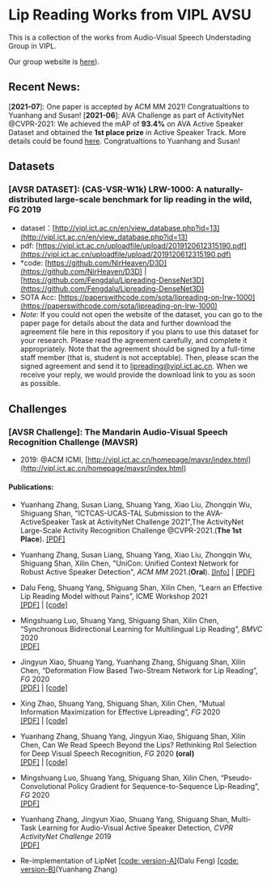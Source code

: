 # Lip Reading Works from VIPL AVSU

This is a collection of the works from Audio-Visual Speech Understading Group in VIPL.

Our group website is [here](http://vipl.ict.ac.cn/en/team.php?id=9)).

## Recent News: 

[**2021-07**]: One paper is accepted by ACM MM 2021! Congratualtions to Yuanhang and Susan!
[**2021-06**]: AVA Challenge as part of ActivityNet @CVPR-2021: We achieved the mAP of **93.4%** on AVA Active Speaker Dataset and obtained the **1st place prize** in Active Speaker Track. More details could be found [here](https://research.google.com/ava/challenge.html). Congratualtions to Yuanhang and Susan!

## Datasets
### [AVSR DATASET]: (CAS-VSR-W1k) LRW-1000: A naturally-distributed large-scale benchmark for lip reading in the wild, FG 2019
  * dataset：[http://vipl.ict.ac.cn/en/view_database.php?id=13](http://vipl.ict.ac.cn/en/view_database.php?id=13)  
  * pdf: [https://vipl.ict.ac.cn/uploadfile/upload/2019120612315190.pdf](https://vipl.ict.ac.cn/uploadfile/upload/2019120612315190.pdf)  
  * \*code: [https://github.com/NirHeaven/D3D](https://github.com/NirHeaven/D3D)   | [https://github.com/Fengdalu/Lipreading-DenseNet3D](https://github.com/Fengdalu/Lipreading-DenseNet3D)  
  * SOTA Acc: [https://paperswithcode.com/sota/lipreading-on-lrw-1000](https://paperswithcode.com/sota/lipreading-on-lrw-1000)
  * *Note:* If you could not open the website of the dataset, you can go to the paper page for details about the data and further download the agreement file here in this repository if you plans to use this dataset for your research. Please read the agreement carefully, and complete it appropriately. Note that the agreement should be signed by a full-time staff member (that is, student is not acceptable). Then, please scan the signed agreement and send it to lipreading@vipl.ict.ac.cn. When we receive your reply, we would provide the download link to you as soon as possible. 

## Challenges
### [AVSR Challenge]: The Mandarin Audio-Visual Speech Recognition Challenge (MAVSR)
  * 2019: @ACM ICMI, [http://vipl.ict.ac.cn/homepage/mavsr/index.html](http://vipl.ict.ac.cn/homepage/mavsr/index.html)

#### Publications:

* Yuanhang Zhang, Susan Liang, Shuang Yang, Xiao Liu, Zhongqin Wu, Shiguang Shan, "ICTCAS-UCAS-TAL Submission to the AVA-ActiveSpeaker Task at ActivityNet Challenge 2021",The ActivityNet Large-Scale Activity Recognition Challenge @CVPR-2021.(**The 1st Place**). [[PDF]](http://static.googleusercontent.com/media/research.google.com/zh-CN//ava/2021/S1_ICTCAS-UCAS-TAL.pdf)

* Yuanhang Zhang, Susan Liang, Shuang Yang, Xiao Liu, Zhongqin Wu, Shiguang Shan, Xilin Chen, "UniCon: Unified Context Network for Robust Active Speaker Detection", *ACM MM* 2021.(**Oral**). [[Info]](https://unicon-asd.github.io/) | [[PDF]](https://arxiv.org/pdf/2108.02607.pdf)

* Dalu Feng, Shuang Yang, Shiguang Shan, Xilin Chen, “Learn an Effective Lip Reading Model without Pains”, ICME Workshop 2021  
   [[PDF]](https://arxiv.org/abs/2011.07557) |  [[code]](https://github.com/Fengdalu/learn-an-effective-lip-reading-model-without-pains)

* Mingshuang Luo, Shuang Yang, Shiguang Shan, Xilin Chen, “Synchronous Bidirectional Learning for Multilingual Lip Reading”, *BMVC* 2020  
    [[PDF]](https://vipl.ict.ac.cn/uploadfile/upload/2020093011033041.pdf) 

* Jingyun Xiao, Shuang Yang, Yuanhang Zhang, Shiguang Shan, Xilin Chen, “Deformation Flow Based Two-Stream Network for Lip Reading”, *FG* 2020  
    [[PDF]](https://vipl.ict.ac.cn/uploadfile/upload/2020071411144684.pdf) | [[code]](https://github.com/jingyunx/Deformation-Flow-Based-Two-stream-Network)

* Xing Zhao, Shuang Yang, Shiguang Shan, Xilin Chen, “Mutual Information Maximization for Effective Lipreading”, *FG* 2020  
    [[PDF]](https://vipl.ict.ac.cn/uploadfile/upload/2020071411172971.pdf) | [[code]](https://github.com/xing96/MIM-lipreading)
  
* Yuanhang Zhang, Shuang Yang, Jingyun Xiao, Shiguang Shan, Xilin Chen, Can We Read Speech Beyond the Lips? Rethinking RoI Selection for Deep Visual Speech Recognition, *FG* 2020 **(oral)**  
    [[PDF]](https://vipl.ict.ac.cn/uploadfile/upload/2020071411181845.pdf) | [[code]](https://github.com/sailordiary/deep-face-vsr)
  
* Mingshuang Luo, Shuang Yang, Shiguang Shan, Xilin Chen, “Pseudo-Convolutional Policy Gradient for Sequence-to-Sequence Lip-Reading”, *FG* 2020  
    [[PDF]](https://vipl.ict.ac.cn/uploadfile/upload/2020071411152795.pdf)
  
* Yuanhang Zhang, Jingyun Xiao, Shuang Yang, Shiguang Shan, Multi-Task Learning for Audio-Visual Active Speaker Detection, *CVPR ActivityNet Challenge* 2019  
    [[PDF]](https://static.googleusercontent.com/media/research.google.com/zh-CN//ava/2019/Multi_Task_Learning_for_Audio_Visual_Active_Speaker_Detection.pdf)

* Re-implementation of LipNet
   [[code: version-A]](https://github.com/Fengdalu/LipNet-PyTorch)(Dalu Feng)
   [[code: version-B]](https://github.com/sailordiary/LipNet-PyTorch)(Yuanhang Zhang)
